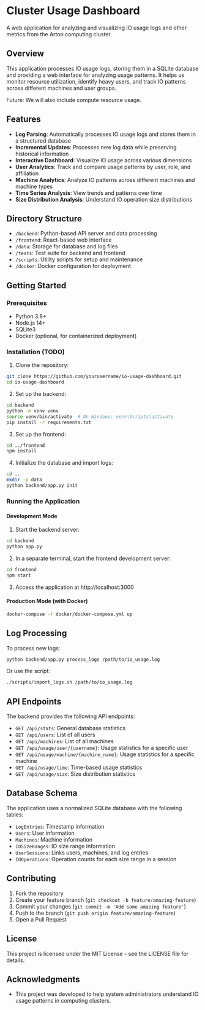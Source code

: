 # Cluster Usage Dashboard

A web application for analyzing and visualizing IO usage logs and other metrics from the Arton computing cluster.

## Overview

This application processes IO usage logs, storing them in a SQLite database and providing a web interface for analyzing usage patterns. It helps us monitor resource utilization, identify heavy users, and track IO patterns across different machines and user groups.

Future: We will also include compute resource usage.

## Features

- **Log Parsing**: Automatically processes IO usage logs and stores them in a structured database
- **Incremental Updates**: Processes new log data while preserving historical information
- **Interactive Dashboard**: Visualize IO usage across various dimensions
- **User Analytics**: Track and compare usage patterns by user, role, and affiliation
- **Machine Analytics**: Analyze IO patterns across different machines and machine types
- **Time Series Analysis**: View trends and patterns over time
- **Size Distribution Analysis**: Understand IO operation size distributions

## Directory Structure

- `/backend`: Python-based API server and data processing
- `/frontend`: React-based web interface
- `/data`: Storage for database and log files
- `/tests`: Test suite for backend and frontend
- `/scripts`: Utility scripts for setup and maintenance
- `/docker`: Docker configuration for deployment

## Getting Started

### Prerequisites

- Python 3.8+
- Node.js 14+
- SQLite3
- Docker (optional, for containerized deployment)

### Installation (TODO)

1. Clone the repository:

```bash
git clone https://github.com/yourusername/io-usage-dashboard.git
cd io-usage-dashboard
```

2. Set up the backend:

```bash
cd backend
python -m venv venv
source venv/bin/activate  # On Windows: venv\Scripts\activate
pip install -r requirements.txt
```

3. Set up the frontend:

```bash
cd ../frontend
npm install
```

4. Initialize the database and import logs:

```bash
cd ..
mkdir -p data
python backend/app.py init
```

### Running the Application

#### Development Mode

1. Start the backend server:

```bash
cd backend
python app.py
```

2. In a separate terminal, start the frontend development server:

```bash
cd frontend
npm start
```

3. Access the application at http://localhost:3000

#### Production Mode (with Docker)

```bash
docker-compose -f docker/docker-compose.yml up
```

## Log Processing

To process new logs:

```bash
python backend/app.py process_logs /path/to/io_usage.log
```

Or use the script:

```bash
./scripts/import_logs.sh /path/to/io_usage.log
```

## API Endpoints

The backend provides the following API endpoints:

- `GET /api/stats`: General database statistics
- `GET /api/users`: List of all users
- `GET /api/machines`: List of all machines
- `GET /api/usage/user/{username}`: Usage statistics for a specific user
- `GET /api/usage/machine/{machine_name}`: Usage statistics for a specific machine
- `GET /api/usage/time`: Time-based usage statistics
- `GET /api/usage/size`: Size distribution statistics

## Database Schema

The application uses a normalized SQLite database with the following tables:

- `LogEntries`: Timestamp information
- `Users`: User information
- `Machines`: Machine information
- `IOSizeRanges`: IO size range information
- `UserSessions`: Links users, machines, and log entries
- `IOOperations`: Operation counts for each size range in a session

## Contributing

1. Fork the repository
2. Create your feature branch (`git checkout -b feature/amazing-feature`)
3. Commit your changes (`git commit -m 'Add some amazing feature'`)
4. Push to the branch (`git push origin feature/amazing-feature`)
5. Open a Pull Request

## License

This project is licensed under the MIT License - see the LICENSE file for details.

## Acknowledgments

- This project was developed to help system administrators understand IO usage patterns in computing clusters.